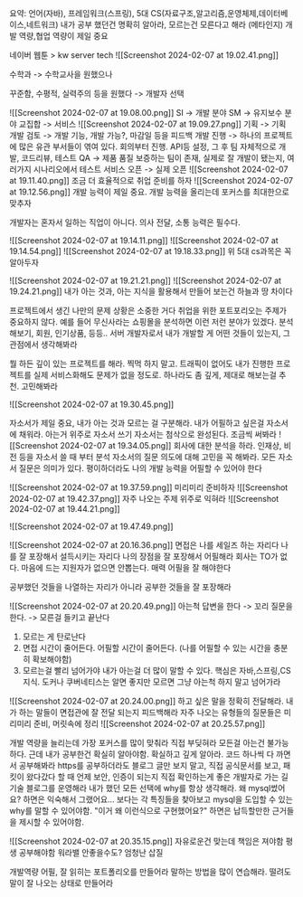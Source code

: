
요약:
언어(자바), 프레임워크(스프링), 5대 CS(자료구조,알고리즘,운영체제,데이터베이스,네트워크)
내가 공부 했던건 명확히 알아라, 모르는건 모른다고 해라 (메타인지)
개발 역량,협업 역량이 제일 중요






네이버 웹툰 > kw server tech
![[Screenshot 2024-02-07 at 19.02.41.png]]

수학과 -> 수학교사을 원했으나

꾸준함, 수평적, 실력주의 등을 원했다 -> 개발자 선택

![[Screenshot 2024-02-07 at 19.08.00.png]]
SI -> 개발 분야
SM -> 유지보수 분야
교집합 -> 서비스
![[Screenshot 2024-02-07 at 19.09.27.png]]
기획 ->  기획 
개발 검토 -> 개발 기능, 개발 가능?, 마감일 등을 피드백
개발 진행 -> 하나의 프로젝트에 많은 유관 부서들이 엮여 있다. 회의부터 진행. API등 설정, 그 후 팀 자체적으로 개발, 코드리뷰, 테스트
QA -> 제품 품질 보증하는 팀이 존재, 실제로 잘 개발이 됐는지, 여러가지 시나리오에서 테스트
서비스 오픈 -> 실제 오픈
![[Screenshot 2024-02-07 at 19.11.40.png]]
조금 더 효율적으로 취업 준비를 하자
![[Screenshot 2024-02-07 at 19.12.56.png]]
개발 능력이 제일 중요. 개발 능력을 올리는데 포커스를 최대한으로 맞추자

개발자는 혼자서 일하는 직업이 아니다.
의사 전달, 소통 능력은 필수다.


![[Screenshot 2024-02-07 at 19.14.11.png]]
![[Screenshot 2024-02-07 at 19.14.54.png]]
![[Screenshot 2024-02-07 at 19.18.33.png]]
위 5대 cs과목은 꼭 알아두자

![[Screenshot 2024-02-07 at 19.21.21.png]]
![[Screenshot 2024-02-07 at 19.24.21.png]]
내가 아는 것과, 아는 지식을 활용해서 만들어 보는건 하늘과 땅 차이다

프로젝트에서 생긴 나만의 문제 상황은 소중한 거다
취업을 위한 포트포리오는 주제가 중요하지 않다. 
예를 들어 무신사라는 쇼핑몰을 분석하면 이런 저런 분야가 있겠다. 분석해보기, 회원, 인기상품, 등등.. 서버 개발자로서 내가 개발할 게 어떤 것들이 있는지, 그 관점에서 생각해봐라

뭘 하든 깊이 있는 프로젝트를 해라. 찍먹 하지 말고. 
트래픽이 없어도 내가 진행한 프로젝트를 실제 서비스화해도 문제가 없을 정도로. 하나라도 좀 깊게, 제대로 해보는걸 추천. 고민해봐라



![[Screenshot 2024-02-07 at 19.30.45.png]]

자소서가 제일 중요, 내가 아는 것과 모르는 걸 구분해라. 
내가 어필하고 싶은걸 자소서에 채워라. 아는거 위주로 자소서 쓰기
자소서는 첨삭으로 완성된다. 조금씩 써봐라
![[Screenshot 2024-02-07 at 19.34.05.png]]
회사에 대한 분석을 하라. 인재상, 비전 등을 자소서 쓸 때 부터 분석
자소서의 질문 의도에 대해 고민을 꼭 해봐라. 모든 자소서 질문은 의미가 있다.
평이하더라도 나의 개발 능력을 어필할 수 있어야 한다

![[Screenshot 2024-02-07 at 19.37.59.png]]
미리미리 준비하자
![[Screenshot 2024-02-07 at 19.42.37.png]]
자주 나오는 주제 위주로 익혀라
![[Screenshot 2024-02-07 at 19.44.21.png]]

![[Screenshot 2024-02-07 at 19.47.49.png]]

![[Screenshot 2024-02-07 at 20.16.36.png]]
면접은 나를 세일즈 하는 자리다
나를 잘 포장해서 설득시키는 자리다
나의 장점을 잘 포장해서 어필해라
회사는 TO가 없다. 마음에 드는 지원자가 없으면 안뽑는다.
매력 어필을 잘 해야한다

공부했던 것들을 나열하는 자리가 아니라
공부한 것들을 잘 포장해라

![[Screenshot 2024-02-07 at 20.20.49.png]]
아는척 답변을 한다 -> 꼬리 질문을 한다. -> 모른걸 들키고 끝난다
1. 모르는 게 탄로난다
2. 면접 시간이 줄어든다. 어필할 시간이 줄어든다. (나를 어필할 수 있는 시간을 충분히 확보해야함)
3. 모르는걸 빨리 넘어가야 내가 아는걸 더 많이 말할 수 있다.
핵심은 자바,스프링,CS지식. 도커나 쿠버네티스는 알면 좋지만 모르면 그냥 아는척 하지 말고 넘어가라

![[Screenshot 2024-02-07 at 20.24.00.png]]
하고 싶은 말을 정확히 전달해라. 
내가 하는 말들이 면접관에 잘 전달 되는지 피드백해라
자주 나오는 유형들의 질문들은 미리미리 준비, 머릿속에 정리
![[Screenshot 2024-02-07 at 20.25.57.png]]

개발 역량을 늘리는데 가장 포커스를 많이 맞춰라
직접 부딪혀라
모든걸 아는건 불가능 하다. 근데 내가 공부한건 확실히 알아야함. 확실하고 깊게 알아라. 코드 하나씩 다 까면서 공부해봐라
https를 공부하더라도 블로그 글만 보지 말고, 직접 공식문서를 보고, 패킷이 왔다갔다 할 때 언제 보안, 인증이 되는지 직접 확인하는게 좋은 개발자로 가는 길
기술 블로그를 운영해라
내가 했던 모든 선택에 why를 항상 생각해라. 왜 mysql썼어요? 하면은 익숙해서 그랬어요... 보다는 각 특징들을 찾아보고 mysql을 도입할 수 있는 why를 말할 수 있어야함. "이거 왜 이런식으로 구현했어요?" 하면은 납득할만한 근거들을 제시할 수 있어야함.


![[Screenshot 2024-02-07 at 20.35.15.png]]
자유로운건 맞는데 책임은 져야함
평생 공부해야함
워라밸 안좋을수도?
엄청난 삽질


개발역량 어필, 잘 읽히는 포트폴리오를 만들어라
말하는 방법을 많이 연습해라. 떨려도 말이 잘 나오는 상태로 만들어라



